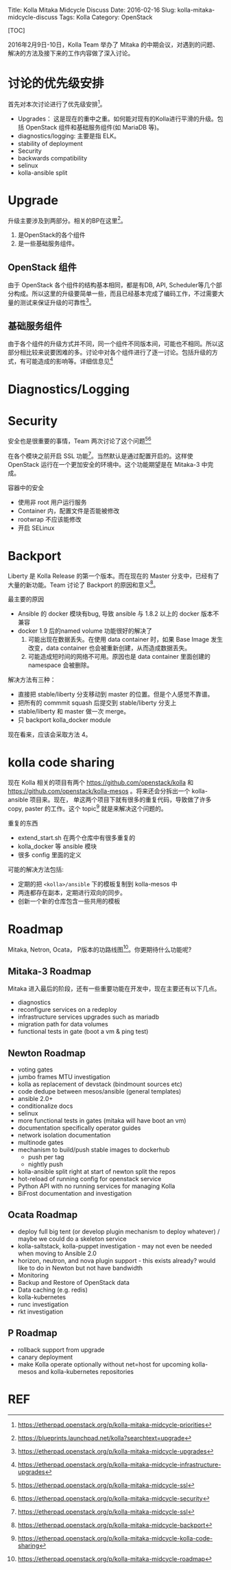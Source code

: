 Title: Kolla Mitaka Midcycle Discuss
Date: 2016-02-16
Slug: kolla-mitaka-midcycle-discuss
Tags: Kolla
Category: OpenStack

[TOC]

2016年2月9日-10日，Kolla Team 举办了 Mitaka 的中期会议，对遇到的问题、解决的方法及接下来的工作内容做了深入讨论。

# 讨论的优先级安排

首先对本次讨论进行了优先级安排[^1]。

* Upgrades： 这是现在的重中之重。如何能对现有的Kolla进行平滑的升级。包括 OpenStack 组件和基础服务组件(如 MariaDB 等)。
* diagnostics/logging: 主要是指 ELK。
* stability of deployment
* Security
* backwards compatibility
* selinux
* kolla-ansible split

# Upgrade

升级主要涉及到两部分。相关的BP在这里[^3]。

1. 是OpenStack的各个组件
2. 是一些基础服务组件。

## OpenStack 组件

由于 OpenStack 各个组件的结构基本相同，都是有DB, API, Scheduler等几个部分构成。所以这里的升级要简单一些，而且已经基本完成了编码工作，不过需要大量的测试来保证升级的可靠性[^2]。

## 基础服务组件

由于各个组件的升级方式并不同，同一个组件不同版本间，可能也不相同。所以这部分相比较来说要困难的多。讨论中对各个组件进行了逐一讨论。包括升级的方式，有可能造成的影响等。详细信息见[^4]

# Diagnostics/Logging

# Security

安全也是很重要的事情，Team 两次讨论了这个问题[^5][^8]

在各个模块之前开启 SSL 功能[^5]。当然默认是通过配置开启的。这样使 OpenStack 运行在一个更加安全的环境中。这个功能期望是在 Mitaka-3 中完成。

容器中的安全

* 使用非 root 用户运行服务
* Container 内，配置文件是否能被修改
* rootwrap 不应该能修改
* 开启 SELinux 

# Backport

Liberty 是 Kolla Release 的第一个版本。而在现在的 Master 分支中，已经有了大量的新功能。Team 讨论了 Backport 的原因和意义[^6]。

最主要的原因

* Ansible 的 docker 模块有bug, 导致 ansible 与 1.8.2 以上的 docker 版本不兼容
* docker 1.9 后的named volume 功能很好的解决了
    1. 可能出现在数据丢失。在使用 data container 时，如果 Base Image 发生改变，data container 也会被重新创建，从而造成数据丢失。
    2. 可能造成短时间的网络不可用。原因也是 data container 里面创建的 namespace 会被删除。

解决方法有三种：

* 直接把 stable/liberty 分支移动到 master 的位置。但是个人感觉不靠谱。
* 把所有的 commmit squash 后提交到 stable/liberty 分支上
* stable/liberty 和 master 做一次 merge。
* 只 backport kolla_docker module

现在看来，应该会采取方法 4。

# kolla code sharing

现在 Kolla 相关的项目有两个 https://github.com/openstack/kolla 和 https://github.com/openstack/kolla-mesos 。将来还会分拆出一个 kolla-ansible 项目来。现在， 单这两个项目下就有很多的重复代码，导致做了许多 copy, paster 的工作。这个 topic[^9] 就是来解决这个问题的。

重复的东西

* extend_start.sh 在两个仓库中有很多重复的
* kolla_docker 等 ansible 模块
* 很多 config 里面的定义

可能的解决方法包括:

* 定期的把 `<kolla>/ansible` 下的模板复制到 kolla-mesos 中
* 两连都存在副本，定期进行双向的同步。
* 创新一个新的仓库包含一些共用的模板

# Roadmap

Mitaka, Netron, Ocata， P版本的功路线图[^7]。你更期待什么功能呢?

## Mitaka-3 Roadmap

Mitaka 进入最后的阶段，还有一些重要功能在开发中，现在主要还有以下几点。

- diagnostics
- reconfigure services on a redeploy
- infrastructure services upgrades such as mariadb
- migration path for data volumes
- functional tests in gate (boot a vm &amp; ping test)

## Newton Roadmap
- voting gates
- jumbo frames MTU investigation
- kolla as replacement of devstack (bindmount sources etc)
- code dedupe between mesos/ansible (general templates)
- ansible 2.0+
- conditionalize docs
- selinux
- more functional tests in gates (mitaka will have boot an vm)
- documentation specifically operator guides
- network isolation documentation
- multinode gates
- mechanism to build/push stable images to dockerhub
    - push per tag
    - nightly push
- kolla-ansible split right at start of newton split the repos
- hot-reload of running config for openstack service
- Python API with no running services for managing Kolla
- BiFrost documentation and investigation

## Ocata Roadmap

- deploy full big tent (or develop plugin mechanism to deploy whatever) / maybe we could do a skeleton service
- kolla-saltstack, kolla-puppet investigation - may not even be needed when moving to Ansible 2.0
- horizon, neutron, and nova plugin support - this exists already? would like to do in Newton but not have bandwidth
- Monitoring
- Backup and Restore of OpenStack data
- Data caching (e.g. redis)
- kolla-kubernetes
- runc investigation
- rkt investigation

## P Roadmap

- rollback support from upgrade
- canary deployment
- make Kolla operate optionally without net=host for upcoming kolla-mesos and kolla-kubernetes repositories


# REF

[^1]: <https://etherpad.openstack.org/p/kolla-mitaka-midcycle-priorities>
[^2]: <https://etherpad.openstack.org/p/kolla-mitaka-midcycle-upgrades>
[^3]: <https://blueprints.launchpad.net/kolla?searchtext=upgrade>
[^4]: <https://etherpad.openstack.org/p/kolla-mitaka-midcycle-infrastructure-upgrades>
[^5]: <https://etherpad.openstack.org/p/kolla-mitaka-midcycle-ssl>
[^6]: <https://etherpad.openstack.org/p/kolla-mitaka-midcycle-backport>
[^7]: <https://etherpad.openstack.org/p/kolla-mitaka-midcycle-roadmap>
[^8]: <https://etherpad.openstack.org/p/kolla-mitaka-midcycle-security>
[^9]: <https://etherpad.openstack.org/p/kolla-mitaka-midcycle-kolla-code-sharing>
